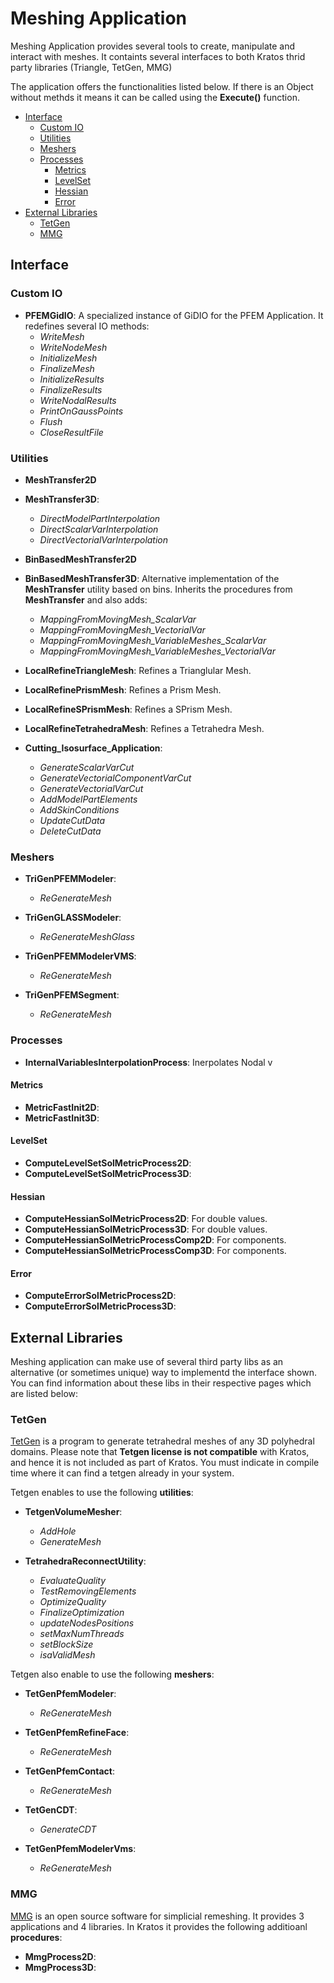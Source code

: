 # Meshing Application

Meshing Application provides several tools to create, manipulate and interact with meshes. It containts several interfaces to both Kratos
thrid party libraries (Triangle, TetGen, MMG)

The application offers the functionalities listed below. If there is an Object without methds it means it can be called using the __Execute()__ function.

- [Interface](#interface)
  * [Custom IO](#custom-io)
  * [Utilities](#utilities)
  * [Meshers](#meshers)
  * [Processes](#processes)
    + [Metrics](#metrics)
    + [LevelSet](#levelset)
    + [Hessian](#hessian)
    + [Error](#error)
- [External Libraries](#external-libraries)
  * [TetGen](#tetgen)
  * [MMG](#mmg)
  
## Interface

### Custom IO
* __PFEMGidIO__: A specialized instance of GiDIO for the PFEM Application. It redefines several IO methods:
  * _WriteMesh_
  * _WriteNodeMesh_
  * _InitializeMesh_
  * _FinalizeMesh_
  * _InitializeResults_
  * _FinalizeResults_
  * _WriteNodalResults_
  * _PrintOnGaussPoints_
  * _Flush_
  * _CloseResultFile_
  
### Utilities
* __MeshTransfer2D__
* __MeshTransfer3D__:
  * _DirectModelPartInterpolation_
  * _DirectScalarVarInterpolation_
  * _DirectVectorialVarInterpolation_

* __BinBasedMeshTransfer2D__
* __BinBasedMeshTransfer3D__: Alternative implementation of the __MeshTransfer__ utility based on bins. Inherits the procedures from __MeshTransfer__ and also adds:
  * _MappingFromMovingMesh_ScalarVar_
  * _MappingFromMovingMesh_VectorialVar_
  * _MappingFromMovingMesh_VariableMeshes_ScalarVar_
  * _MappingFromMovingMesh_VariableMeshes_VectorialVar_

* __LocalRefineTriangleMesh__: Refines a Trianglular Mesh.
* __LocalRefinePrismMesh__: Refines a Prism Mesh.
* __LocalRefineSPrismMesh__: Refines a SPrism Mesh.
* __LocalRefineTetrahedraMesh__: Refines a Tetrahedra Mesh.

* __Cutting_Isosurface_Application__:
  * _GenerateScalarVarCut_
  * _GenerateVectorialComponentVarCut_
  * _GenerateVectorialVarCut_
  * _AddModelPartElements_
  * _AddSkinConditions_
  * _UpdateCutData_
  * _DeleteCutData_

### Meshers
* __TriGenPFEMModeler__:
  * _ReGenerateMesh_
  
* __TriGenGLASSModeler__:
  * _ReGenerateMeshGlass_
  
* __TriGenPFEMModelerVMS__:
  * _ReGenerateMesh_
  
* __TriGenPFEMSegment__:
  * _ReGenerateMesh_

### Processes
* __InternalVariablesInterpolationProcess__: Inerpolates Nodal v

#### Metrics
* __MetricFastInit2D__:
* __MetricFastInit3D__:

#### LevelSet
* __ComputeLevelSetSolMetricProcess2D__:
* __ComputeLevelSetSolMetricProcess3D__:
        
#### Hessian
* __ComputeHessianSolMetricProcess2D__: For double values.
* __ComputeHessianSolMetricProcess3D__: For double values.
* __ComputeHessianSolMetricProcessComp2D__: For components.
* __ComputeHessianSolMetricProcessComp3D__: For components.
        
#### Error
* __ComputeErrorSolMetricProcess2D__:
* __ComputeErrorSolMetricProcess3D__:

## External Libraries

Meshing application can make use of several third party libs as an alternative (or sometimes unique) way to implementd the
interface shown. You can find information about these libs in their respective pages which are listed below:

### TetGen
[TetGen](http://wias-berlin.de/software/index.jsp?id=TetGen&lang=1) is a program to generate tetrahedral meshes of any 3D polyhedral domains. 
Please note that __Tetgen license is not compatible__ with Kratos, and hence it is not included as part of Kratos. You must indicate in compile time where it can find a tetgen already in your system.

Tetgen enables to use the following __utilities__:

* __TetgenVolumeMesher__:
  * _AddHole_
  * _GenerateMesh_
    
* __TetrahedraReconnectUtility__:
  * _EvaluateQuality_
  * _TestRemovingElements_
  * _OptimizeQuality_
  * _FinalizeOptimization_
  * _updateNodesPositions_
  * _setMaxNumThreads_
  * _setBlockSize_
  * _isaValidMesh_
  
Tetgen also enable to use the following __meshers__:

* __TetGenPfemModeler__:
  * _ReGenerateMesh_

* __TetGenPfemRefineFace__:
  * _ReGenerateMesh_

* __TetGenPfemContact__:
  * _ReGenerateMesh_
    
* __TetGenCDT__:
  * _GenerateCDT_

* __TetGenPfemModelerVms__:
  * _ReGenerateMesh_
  
### MMG
[MMG](https://www.mmgtools.org/) is an open source software for simplicial remeshing. It provides 3 applications and 4 libraries. In Kratos it provides the following additioanl __procedures__:

* __MmgProcess2D__:
* __MmgProcess3D__:
        
